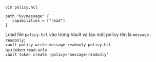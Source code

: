 `vim policy.hcl`  
```
path "kv/message" {
   capabilities = ["read"]
}
```
Load file `policy.hcl`  vào trong Vault và tạo một policy tên là `message-readonly`:   
`vault policy write message-readonly policy.hcl`  
tạo token `read-only`  
`vault token create -policy="message-readonly"`  
